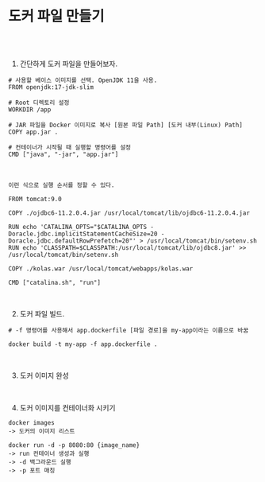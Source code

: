 # 도커 파일 만들기

<br /><br />

1. 간단하게 도커 파일을 만들어보자.
```
# 사용할 베이스 이미지를 선택. OpenJDK 11을 사용.
FROM openjdk:17-jdk-slim

# Root 디렉토리 설정
WORKDIR /app

# JAR 파일을 Docker 이미지로 복사 [원본 파일 Path] [도커 내부(Linux) Path]
COPY app.jar .

# 컨테이너가 시작될 때 실행할 명령어를 설정
CMD ["java", "-jar", "app.jar"]
```

<br />

```
이런 식으로 실행 순서를 정할 수 있다.

FROM tomcat:9.0

COPY ./ojdbc6-11.2.0.4.jar /usr/local/tomcat/lib/ojdbc6-11.2.0.4.jar

RUN echo 'CATALINA_OPTS="$CATALINA_OPTS -Doracle.jdbc.implicitStatementCacheSize=20 -Doracle.jdbc.defaultRowPrefetch=20"' > /usr/local/tomcat/bin/setenv.sh
RUN echo 'CLASSPATH=$CLASSPATH:/usr/local/tomcat/lib/ojdbc8.jar' >> /usr/local/tomcat/bin/setenv.sh

COPY ./kolas.war /usr/local/tomcat/webapps/kolas.war

CMD ["catalina.sh", "run"]
```

<br />

2. 도커 파일 빌드.
```
# -f 명령어를 사용해서 app.dockerfile [파일 경로]을 my-app이라는 이름으로 바꿈

docker build -t my-app -f app.dockerfile .
```

<br />

3. 도커 이미지 완성

<br />

4. 도커 이미지를 컨테이너화 시키기
```
docker images
-> 도커의 이미지 리스트
```
```
docker run -d -p 8080:80 {image_name}
-> run 컨테이너 생성과 실행
-> -d 백그라운드 실행
-> -p 포트 매칭
```
